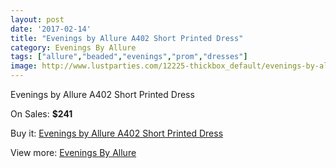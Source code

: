 ```yaml
---
layout: post
date: '2017-02-14'
title: "Evenings by Allure A402 Short Printed Dress"
category: Evenings By Allure
tags: ["allure","beaded","evenings","prom","dresses"]
image: http://www.lustparties.com/12225-thickbox_default/evenings-by-allure-a402-short-printed-dress.jpg
---
```

Evenings by Allure A402 Short Printed Dress

On Sales: **$241**
<a href="https://www.lustparties.com/en/evenings-by-allure/4441-evenings-by-allure-a402-short-printed-dress.html"><amp-img layout="responsive" width="600" height="600" src="//www.lustparties.com/12225-thickbox_default/evenings-by-allure-a402-short-printed-dress.jpg" alt="Evenings by Allure A402 Short Printed Dress 0" /></a>
<a href="https://www.lustparties.com/en/evenings-by-allure/4441-evenings-by-allure-a402-short-printed-dress.html"><amp-img layout="responsive" width="600" height="600" src="//www.lustparties.com/12226-thickbox_default/evenings-by-allure-a402-short-printed-dress.jpg" alt="Evenings by Allure A402 Short Printed Dress 1" /></a>

Buy it: [Evenings by Allure A402 Short Printed Dress](https://www.lustparties.com/en/evenings-by-allure/4441-evenings-by-allure-a402-short-printed-dress.html "Evenings by Allure A402 Short Printed Dress")

View more: [Evenings By Allure](https://www.lustparties.com/en/23-evenings-by-allure "Evenings By Allure")